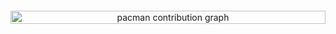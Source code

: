 <div align="center" style="position: relative; width: 100%;">
  <!-- Real contribution chart (GitHub renders this automatically) -->
  <img 
    src="https://ghchart.rshah.org/alexkin15" 
    alt="GitHub Contribution Chart"
    style="visibility: hidden; width: 100%;"
  />

  <!-- Pac-Man overlay -->
  <picture style="position: absolute; top: 100; left: 0; width: 100%;">
    <source media="(prefers-color-scheme: dark)" srcset="https://raw.githubusercontent.com/alexkin15/alexkin15/output/pacman-contribution-graph-dark.svg">
    <source media="(prefers-color-scheme: light)" srcset="https://raw.githubusercontent.com/alexkin15/alexkin15/output/pacman-contribution-graph.svg">
    <img 
      alt="pacman contribution graph" 
      src="https://raw.githubusercontent.com/USERNAME/USERNAME/output/pacman-contribution-graph.svg" 
      style="width: 100%;"
    />
  </picture>
</div>
